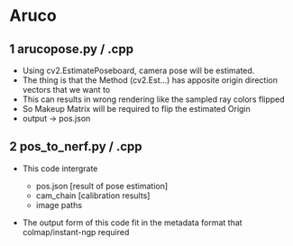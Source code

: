 # Aruco



## 1 arucopose.py / .cpp
- Using cv2.EstimatePoseboard, camera pose will be estimated.
- The thing is that the Method (cv2.Est...) has apposite origin direction vectors that we want to
- This can results in wrong rendering like the sampled ray colors flipped 
- So Makeup Matrix will be required to flip the estimated Origin
- output -> pos.json

## 2 pos_to_nerf.py / .cpp 

- This code intergrate 
  - pos.json [result of pose estimation]
  - cam_chain [calibration results]
  - image paths

- The output form of this code fit in the metadata format that colmap/instant-ngp required 